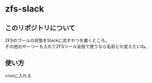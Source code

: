 # zfs-slack

## このリポジトリについて
ZFSのプールの状態をSlackに流すやつを置くところ。  
その他のやーつーも入れてZFSツール全般で使うなら名前とか変えたいね。

## 使い方
cronに入れる
